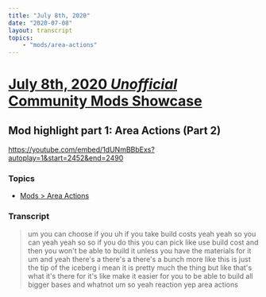 ```yaml
---
title: "July 8th, 2020"
date: "2020-07-08"
layout: transcript
topics: 
    - "mods/area-actions"
---
```

# [July 8th, 2020 *Unofficial* Community Mods Showcase](../2020-07-08.md)
## Mod highlight part 1: Area Actions (Part 2)
https://youtube.com/embed/1dUNmBBbExs?autoplay=1&start=2452&end=2490
### Topics
* [Mods > Area Actions](../topics/mods/area-actions.md)

### Transcript

> um
> you can choose if you uh if you take
> build costs yeah yeah so you can yeah
> yeah so so if you do this you can pick
> like use build cost and then you won't
> be able to build it unless you have the
> materials for it
> um and yeah there's a there's a there's
> a bunch more like
> this is just the tip of the iceberg i
> mean it is
> pretty much the thing but like that's
> what it's there for it's like make it
> easier for you to be able to build all
> bigger bases and whatnot um
> so yeah reaction yep area actions
